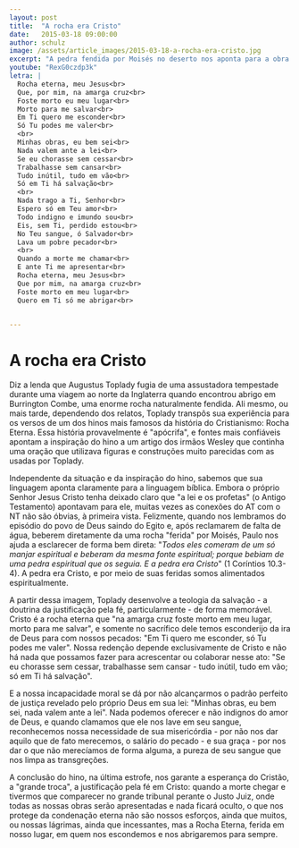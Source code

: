 ```yaml
---
layout: post
title:  "A rocha era Cristo"
date:   2015-03-18 09:00:00
author: schulz
image: /assets/article_images/2015-03-18-a-rocha-era-cristo.jpg
excerpt: "A pedra fendida por Moisés no deserto nos aponta para a obra de justificação de Jesus, a \"Rocha Eterna\", em nosso favor."
youtube: "RexG0czdp3k"
letra: |
  Rocha eterna, meu Jesus<br>
  Que, por mim, na amarga cruz<br>
  Foste morto eu meu lugar<br>
  Morto para me salvar<br>
  Em Ti quero me esconder<br>
  Só Tu podes me valer<br>
  <br>
  Minhas obras, eu bem sei<br>
  Nada valem ante a lei<br>
  Se eu chorasse sem cessar<br>
  Trabalhasse sem cansar<br>
  Tudo inútil, tudo em vão<br>
  Só em Ti há salvação<br>
  <br>
  Nada trago a Ti, Senhor<br>
  Espero só em Teu amor<br>
  Todo indigno e imundo sou<br>
  Eis, sem Ti, perdido estou<br>
  No Teu sangue, ó Salvador<br>
  Lava um pobre pecador<br>
  <br>
  Quando a morte me chamar<br>
  E ante Ti me apresentar<br>
  Rocha eterna, meu Jesus<br>
  Que por mim, na amarga cruz<br>
  Foste morto em meu lugar<br>
  Quero em Ti só me abrigar<br>


---
```


# A rocha era Cristo

Diz a lenda que Augustus Toplady fugia de uma assustadora tempestade durante uma viagem ao norte da Inglaterra quando encontrou abrigo em Burrington Combe, uma enorme rocha naturalmente fendida. Ali mesmo, ou mais tarde, dependendo dos relatos, Toplady transpôs sua experiência para os versos de um dos hinos mais famosos da história do Cristianismo: Rocha Eterna. Essa história  provavelmente é "apócrifa", e fontes mais confiáveis apontam a inspiração do hino a um artigo dos irmãos Wesley que continha uma oração que utilizava figuras e construções muito parecidas com as usadas por Toplady.

Independente da situação e da inspiração do hino, sabemos que sua linguagem aponta claramente para a linguagem bíblica. Embora o próprio Senhor Jesus Cristo tenha deixado claro que "a lei e os profetas" (o Antigo Testamento) apontavam para ele, muitas vezes as conexões do AT com o NT não são óbvias, à primeira vista. Felizmente, quando nos lembramos do episódio do povo de Deus saindo do Egito e, após reclamarem de falta de água, beberem diretamente da uma rocha "ferida" por Moisés, Paulo nos ajuda a esclarecer de forma bem direta: "*Todos eles comeram de um só manjar espiritual e beberam da mesma fonte espiritual; porque bebiam de uma pedra espiritual que os seguia. E a pedra era Cristo*" (1 Coríntios 10.3-4). A pedra era Cristo, e por meio de suas feridas somos alimentados espiritualmente.

A partir dessa imagem, Toplady desenvolve a teologia da salvação - a doutrina da justificação pela fé, particularmente - de forma memorável. Cristo é a rocha eterna que "na amarga cruz foste morto em meu lugar, morto para me salvar", e somente no sacrífico dele temos esconderijo da ira de Deus para com nossos pecados: "Em Ti quero me esconder, só Tu podes me valer". Nossa redenção depende exclusivamente de Cristo e não há nada que possamos fazer para acrescentar ou colaborar nesse ato: "Se eu chorasse sem cessar, trabalhasse sem cansar - tudo inútil, tudo em vão; só em Ti há salvação".

E a nossa incapacidade moral se dá por não alcançarmos o padrão perfeito de justiça revelado pelo próprio Deus em sua lei: "Minhas obras, eu bem sei, nada valem ante a lei". Nada podemos oferecer e não indignos do amor de Deus, e quando clamamos que ele nos lave em seu sangue, reconhecemos nossa necessidade de sua misericórdia - por não nos dar aquilo que de fato merecemos, o salário do pecado - e sua graça - por nos dar o que não merecíamos de forma alguma, a pureza de seu sangue que nos limpa as transgreções.

A conclusão do hino, na última estrofe, nos garante a esperança do Cristão, a "grande troca", a justificação pela fé em Cristo: quando a morte chegar e tivermos que comparecer no grande tribunal perante o Justo Juiz, onde todas as nossas obras serão apresentadas e nada ficará oculto, o que nos protege da condenação eterna não são nossos esforços, ainda que muitos, ou nossas lágrimas, ainda que incessantes, mas a Rocha Eterna, ferida em nosso lugar, em quem nos escondemos e nos abrigaremos para sempre.
